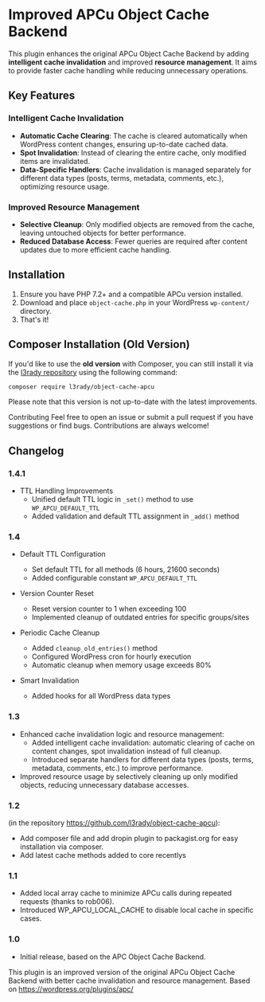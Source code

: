 # Improved APCu Object Cache Backend

This plugin enhances the original APCu Object Cache Backend by adding **intelligent cache invalidation** and improved **resource management**. It aims to provide faster cache handling while reducing unnecessary operations.

## Key Features

### Intelligent Cache Invalidation
- **Automatic Cache Clearing**: The cache is cleared automatically when WordPress content changes, ensuring up-to-date cached data.
- **Spot Invalidation**: Instead of clearing the entire cache, only modified items are invalidated.
- **Data-Specific Handlers**: Cache invalidation is managed separately for different data types (posts, terms, metadata, comments, etc.), optimizing resource usage.

### Improved Resource Management
- **Selective Cleanup**: Only modified objects are removed from the cache, leaving untouched objects for better performance.
- **Reduced Database Access**: Fewer queries are required after content updates due to more efficient cache handling.


## Installation

1. Ensure you have PHP 7.2+ and a compatible APCu version installed.
2. Download and place `object-cache.php` in your WordPress `wp-content/` directory.
3. That's it!

## Composer Installation (Old Version)
If you'd like to use the **old version** with Composer, you can still install it via the [l3rady repository](https://github.com/l3rady/object-cache-apcu) using the following command:

```bash
composer require l3rady/object-cache-apcu
```
Please note that this version is not up-to-date with the latest improvements.

Contributing
Feel free to open an issue or submit a pull request if you have suggestions or find bugs. Contributions are always welcome!

## Changelog
### 1.4.1

- TTL Handling Improvements
  - Unified default TTL logic in `_set()` method to use `WP_APCU_DEFAULT_TTL`
  - Added validation and default TTL assignment in `_add()` method

### 1.4

- Default TTL Configuration
  - Set default TTL for all methods (6 hours, 21600 seconds)
  - Added configurable constant `WP_APCU_DEFAULT_TTL`

- Version Counter Reset
  - Reset version counter to 1 when exceeding 100
  - Implemented cleanup of outdated entries for specific groups/sites

- Periodic Cache Cleanup
  - Added `cleanup_old_entries()` method
  - Configured WordPress cron for hourly execution
  - Automatic cleanup when memory usage exceeds 80%

- Smart Invalidation
  - Added hooks for all WordPress data types

### 1.3
- Enhanced cache invalidation logic and resource management:
  - Added intelligent cache invalidation: automatic clearing of cache on content changes, spot invalidation instead of full cleanup.
  - Introduced separate handlers for different data types (posts, terms, metadata, comments, etc.) to improve performance.
- Improved resource usage by selectively cleaning up only modified objects, reducing unnecessary database accesses.

### 1.2
(in the repository https://github.com/l3rady/object-cache-apcu):
- Add composer file and add dropin plugin to packagist.org for easy installation via composer.
- Add latest cache methods added to core recentlys

### 1.1
- Added local array cache to minimize APCu calls during repeated requests (thanks to rob006).
- Introduced WP_APCU_LOCAL_CACHE to disable local cache in specific cases.

### 1.0
- Initial release, based on the APC Object Cache Backend.

This plugin is an improved version of the original APCu Object Cache Backend with better cache invalidation and resource management.
Based on https://wordpress.org/plugins/apc/
